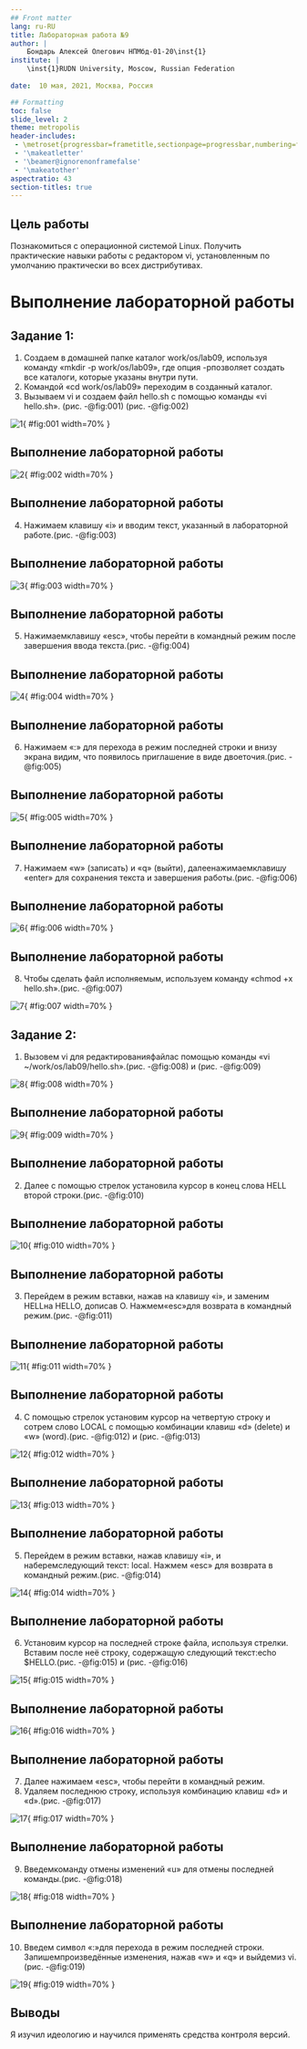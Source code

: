 ```yaml
---
## Front matter
lang: ru-RU
title: Лабораторная работа №9
author: |
	Бондарь Алексей Олегович НПМбд-01-20\inst{1}
institute: |
	\inst{1}RUDN University, Moscow, Russian Federation
	
date:  10 мая, 2021, Москва, Россия

## Formatting
toc: false
slide_level: 2
theme: metropolis
header-includes: 
 - \metroset{progressbar=frametitle,sectionpage=progressbar,numbering=fraction}
 - '\makeatletter'
 - '\beamer@ignorenonframefalse'
 - '\makeatother'
aspectratio: 43
section-titles: true
---
```


## Цель работы

Познакомиться с операционной системой Linux. Получить практические  навыки  работы  с  редактором vi, установленным  по умолчанию практически во всех дистрибутивах.


# Выполнение лабораторной работы

## Задание 1:
1. Создаем в домашней папке каталог work/os/lab09, используя команду «mkdir -p work/os/lab09», где опция -pпозволяет создать все каталоги, которые указаны внутри пути.
2. Командой «cd work/os/lab09» переходим в созданный каталог.
3. Вызываем vi и создаем файл hello.sh с помощью команды «vi hello.sh». (рис. -@fig:001)
(рис. -@fig:002)

![1](image/1.png){ #fig:001 width=70% }

## Выполнение лабораторной работы

![2](image/2.png){ #fig:002 width=70% }

## Выполнение лабораторной работы

4. Нажимаем клавишу «i» и вводим текст, указанный в лабораторной работе.(рис. -@fig:003)

## Выполнение лабораторной работы

![3](image/3.png){ #fig:003 width=70% }

## Выполнение лабораторной работы

5. Нажимаемклавишу «esc», чтобы перейти в командный режим после завершения ввода текста.(рис. -@fig:004)

## Выполнение лабораторной работы

![4](image/4.png){ #fig:004 width=70% }

## Выполнение лабораторной работы

6. Нажимаем «:» для перехода в режим последней строки и внизу экрана видим, что появилось приглашение в виде двоеточия.(рис. -@fig:005)

## Выполнение лабораторной работы

![5](image/5.png){ #fig:005 width=70% }

## Выполнение лабораторной работы

7. Нажимаем «w» (записать) и «q» (выйти), далеенажимаемклавишу «enter» для сохранения текста и завершения работы.(рис. -@fig:006)

## Выполнение лабораторной работы

![6](image/6.png){ #fig:006 width=70% }

## Выполнение лабораторной работы

8. Чтобы сделать файл исполняемым, используем команду «chmod +x hello.sh».(рис. -@fig:007)

![7](image/7.png){ #fig:007 width=70% }


## Задание 2:

1. Вызовем vi для  редактированияфайлас  помощью  команды «vi ~/work/os/lab09/hello.sh».(рис. -@fig:008) и (рис. -@fig:009)
 
![8](image/8.png){ #fig:008 width=70% }

## Выполнение лабораторной работы

![9](image/9.png){ #fig:009 width=70% }

## Выполнение лабораторной работы

2. Далее с помощью стрелок установила курсор в конец слова HELL второй строки.(рис. -@fig:010)

## Выполнение лабораторной работы

![10](image/10.png){ #fig:010 width=70% }

## Выполнение лабораторной работы

3. Перейдем в режим вставки, нажав на клавишу «i», и заменим HELLна 
HELLO, дописав O. Нажмем«esc»для возврата в командный режим.(рис. -@fig:011)

## Выполнение лабораторной работы

![11](image/11.png){ #fig:011 width=70% }

## Выполнение лабораторной работы

4. С помощью стрелок установим курсор на четвертую строку и сотрем слово LOCAL с помощью комбинации клавиш «d» (delete) и «w» (word).(рис. -@fig:012) и (рис. -@fig:013)

![12](image/12.png){ #fig:012 width=70% }

## Выполнение лабораторной работы

![13](image/13.png){ #fig:013 width=70% }

## Выполнение лабораторной работы

5. Перейдем в режим вставки, нажав клавишу «i», и наберемследующий текст: local. Нажмем «esc» для возврата в командный режим.(рис. -@fig:014)

![14](image/14.png){ #fig:014 width=70% }

## Выполнение лабораторной работы

6. Установим курсор на последней строке файла, используя стрелки. Вставим после неё строку, содержащую следующий текст:echo $HELLO.(рис. -@fig:015) и (рис. -@fig:016)

![15](image/15.png){ #fig:015 width=70% }

## Выполнение лабораторной работы

![16](image/16.png){ #fig:016 width=70% }

## Выполнение лабораторной работы

7. Далее нажимаем «esc», чтобы перейти в командный режим.
8. Удаляем  последнюю  строку,  используя  комбинацию  клавиш «d» и «d».(рис. -@fig:017)

![17](image/17.png){ #fig:017 width=70% }

## Выполнение лабораторной работы

9. Введемкоманду отмены изменений «u» для отмены последней команды.(рис. -@fig:018)

![18](image/18.png){ #fig:018 width=70% }

## Выполнение лабораторной работы

10. Введем символ «:»для перехода в режим последней строки. Запишемпроизведённые изменения, нажав «w» и «q» и выйдемиз vi.(рис. -@fig:019)

![19](image/19.png){ #fig:019 width=70% }

## Выводы

Я изучил идеологию и научился применять средства контроля версий.

